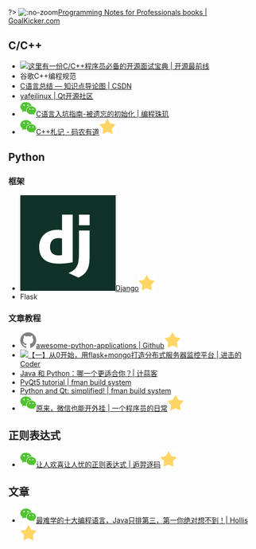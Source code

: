 ?> ![](https://notes.abelsu7.top/_media/program.svg ':no-zoom')[Programming Notes for Professionals books | GoalKicker.com](https://goalkicker.com/)

## C/C++

- [![](https://notes.abelsu7.top/_media/star.svg)这里有一份C/C++程序员必备的开源面试宝典 | 开源最前线](https://mp.weixin.qq.com/s/madBBLK7mSHbMe_XbHzHRg)
- 谷歌C++编程规范
- [C语言总结 — 知识点导论图 | CSDN](https://blog.csdn.net/Dawn_sf/article/details/78934875)
- [yafeilinux | Qt开源社区](http://www.qter.org/)
- [![](logo/wechat.svg)C语言入坑指南-被遗忘的初始化 | 编程珠玑](https://mp.weixin.qq.com/s?__biz=MzI2OTA3NTk3Ng==&mid=2649284087&idx=1&sn=79f48f41712b19f806e79bce1084f0ec&chksm=f2f9ae90c58e27867220b81940ad03b1b6defe46ba3ffcec85c9cf69e68b36629afa96e09869&scene=21#wechat_redirect)
- [![](logo/wechat.svg)C++札记 - 码农有道![](logo/star.svg)](https://mp.weixin.qq.com/s/OzpgmcCjabT7bKPf1txK4g)

## Python

### 框架

- [![](logo/django.png ':size=16')Django![](logo/star.svg)](https://www.djangoproject.com)
- Flask

### 文章教程

- [![](logo/github.svg)awesome-python-applications | Github![](logo/star.svg)](https://github.com/mahmoud/awesome-python-applications)
- [![](https://notes.abelsu7.top/_media/star.svg)【一】从0开始，用flask+mongo打造分布式服务器监控平台 | 进击的 Coder](https://mp.weixin.qq.com/s/eczCDetrveBBOwgrev0upw)
- [Java 和 Python：哪一个更适合你？| 计蒜客](https://mp.weixin.qq.com/s?__biz=MjM5NTI5NTAzNg==&mid=2656331406&idx=1&sn=8523c4c3a006d44a9c9bdb78f65b81f1)
- [PyQt5 tutorial | fman build system](https://build-system.fman.io/pyqt5-tutorial)
- [Python and Qt: simplified! | fman build system](https://build-system.fman.io)
- [![](logo/wechat.svg)原来，微信也能开外挂 | 一个程序员的日常![](logo/star.svg)](https://mp.weixin.qq.com/s/QGHtwpQofipw81b9z9uEFQ)

## 正则表达式

- [![](logo/wechat.svg)让人欢喜让人忧的正则表达式 | 逅羿逐码![](logo/star.svg)](https://mp.weixin.qq.com/s/-4P4OM5JOKSeg58VLPHiFA)

## 文章

- [![](logo/wechat.svg)最难学的十大编程语言，Java只排第三，第一你绝对想不到！| Hollis![](logo/star.svg)](https://mp.weixin.qq.com/s/HWFF6swHdLz-KV6HUBJSHw)
